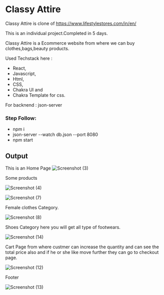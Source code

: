 # Classy Attire 

 Classy Attire is clone of https://www.lifestylestores.com/in/en/
 
 This is an individual project.Completed in 5 days.

 Classy Attire is a Ecommerce website from where we can buy clothes,bags,beauty products.

Used Techstack here : 
- React, 
- Javascript,
- Html,
- CSS,
- Chakra UI and 
- Chakra Template for css.

 For backnend : json-server

### Step Follow: 
- npm i  
- json-server --watch db.json --port 8080  
- npm start

## Output
This is an Home Page
![Screenshot (3)](https://user-images.githubusercontent.com/107466839/208711617-c1216273-6440-4814-823d-422596c4d682.png)

Some products

![Screenshot (4)](https://user-images.githubusercontent.com/107466839/208714036-a17d5bdc-282c-4712-ad65-e091b8e44a9a.png)

![Screenshot (7)](https://user-images.githubusercontent.com/107466839/208714160-0ecf3119-61f3-446c-8534-68a7ffd9fea3.png)

Female clothes Category.

![Screenshot (8)](https://user-images.githubusercontent.com/107466839/208714306-7540f51c-15d2-4564-bf38-b1e55e41e7fd.png)

Shoes Category here you will get all type of footwears.

![Screenshot (14)](https://user-images.githubusercontent.com/107466839/208714825-8982dd8d-3779-4ea9-9137-b4012c36c56e.png)

Cart Page from where custmer can increase the quantity and can see the total price also and if he or she like move further they can go to checkout page.

![Screenshot (12)](https://user-images.githubusercontent.com/107466839/208714333-a9f599ce-d17c-4df4-8ad8-10c777de3b60.png)

Footer 

![Screenshot (13)](https://user-images.githubusercontent.com/107466839/208714354-f86ae6c9-4958-4bc4-9fb8-af9d6909fbb7.png)
